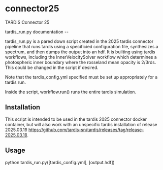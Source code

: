 # connector25
TARDIS Connector 25

tardis_run.py documentation --

tardis_run.py is a pared down script created in the 2025 tardis connector pipeline that runs tardis using a specificied configuration file, synthesizes a spectrum, and then dumps the output into an hdf. It is builting using tardis workflows, including the InnerVelocitySolver workflow which determines a photospheric inner boundary where the rosseland mean opacity is 2/3rds. This could be changed in the script if desired. 

Note that the tardis_config.yml specified must be set up appropriately for a tardis run. 

Inside the script, workflow.run() runs the entire tardis simulation. 

## Installation

This script is intended to be used in the tardis 2025 connector docker container, but will also work with an unspecific tardis installation of release 2025.03.19 https://github.com/tardis-sn/tardis/releases/tag/release-2025.03.19.


## Usage

python tardis_run.py([tardis_config.yml], [output.hdf])
